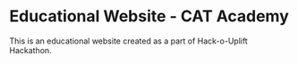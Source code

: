 # Educational Website - CAT Academy
This is an educational website created as a part of Hack-o-Uplift Hackathon.
